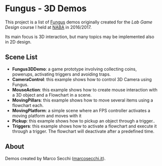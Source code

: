 # Fungus - 3D Demos

This project is a list of [Fungus](http://fungusgames.com/) demos originally created for the *Lab Game Design* course I held at [NABA](http://www.naba.it/) in 2016/2017.

Its main focus is 3D interaction, but many topics may be implemented also in 2D design.

## Scene List

*  **Fungus3DDemo**: a game prototype involving collecting coins, powerups, activating triggers and avoiding traps.
*  **CameraControl**: this example shows how to control 3D Camera using Fungus.
*  **MouseAction**: this example shows how to create mouse interaction with a 3D object and a Flowchart in a scene.
*  **MovingPillars**: this example shows how to move several items using a flowchart each.
*  **MovingPlatform**: a simple scene where an FPS controller activates a moving platform and moves with it
*  **Pickup**: this example shows how to pickup an object through a trigger..
*  **Triggers**: this example shows how to activate a flowchart and execute it through a trigger. The flowchart will deactivate after a predefined time.

## About
Demos created by Marco Secchi ([marcosecchi.it](http://marcosecchi.it/)).
